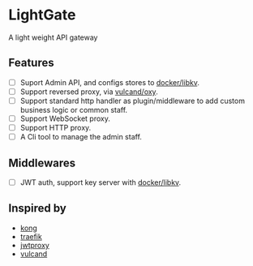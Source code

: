 # LightGate

A light weight API gateway

## Features

- [ ] Suport Admin API, and configs stores to [docker/libkv](https://github.com/docker/libkv).
- [ ] Support reversed proxy, via [vulcand/oxy](https://github.com/vulcand/oxy).
- [ ] Support standard http handler as plugin/middleware to add custom business logic or common staff.
- [ ] Support WebSocket proxy.
- [ ] Support HTTP proxy.
- [ ] A Cli tool to manage the admin staff.

## Middlewares
- [ ] JWT auth, support key server with [docker/libkv](https://github.com/docker/libkv).

## Inspired by

- [kong](https://github.com/Mashape/kong)
- [traefik](https://github.com/containous/traefik)
- [jwtproxy](https://github.com/coreos/jwtproxy)
- [vulcand](https://github.com/vulcand/vulcand)
